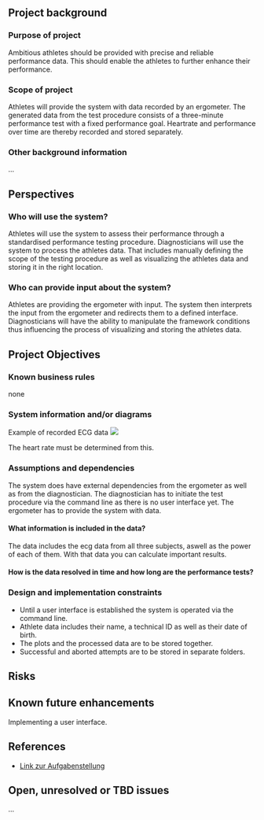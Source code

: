 ## Project background

### Purpose of project

Ambitious athletes should be provided with precise and reliable performance data. This should enable the athletes to further enhance their performance. 

### Scope of project

Athletes will provide the system with data recorded by an ergometer. The generated data from the test procedure consists of a three-minute performance test with a fixed performance goal. Heartrate and performance over time are thereby recorded and stored separately.

### Other background information

...

## Perspectives
### Who will use the system?

Athletes will use the system to assess their performance through a standardised performance testing procedure. Diagnosticians will use the system to process the athletes data. That includes manually defining the scope of the testing procedure as well as visualizing the athletes data and storing it in the right location.

### Who can provide input about the system?

Athletes are providing the ergometer with input. The system then interprets the input from the ergometer and redirects them to a defined interface. Diagnosticians will have the ability to manipulate the framework conditions thus influencing the process of visualizing and storing the athletes data.


## Project Objectives
### Known business rules

none

### System information and/or diagrams

Example of recorded ECG data
![](ekg_example.png)

The heart rate must be determined from this.

### Assumptions and dependencies

The system does have external dependencies from the ergometer as well as from the diagnostician.
The diagnostician has to initiate the test procedure via the command line as there is no user interface yet.
The ergometer has to provide the system with data.

#### What information is included in the data?

The data includes the ecg data from all three subjects, aswell as the power of each of them. With that data you can calculate important results.

#### How is the data resolved in time and how long are the performance tests?

### Design and implementation constraints

- Until a user interface is established the system is operated via the command line. 
- Athlete data includes their name, a technical ID as well as their date of birth. 
- The plots and the processed data are to be stored together.
- Successful and aborted attempts are to be stored in separate folders.

## Risks



## Known future enhancements

Implementing a user interface.

## References

- [Link zur Aufgabenstellung](tbd)

## Open, unresolved or TBD issues

...
